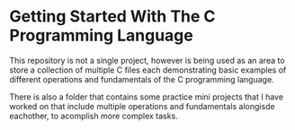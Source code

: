 # Getting Started With The C Programming Language
This repository is not a single project, however is being used as an area to store a collection of multiple C files each demonstrating basic examples of different operations and fundamentals of the C programming language.

There is also a folder that contains some practice mini projects that I have worked on that include multiple operations and fundamentals alongisde eachother, to acomplish more complex tasks.
